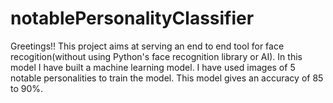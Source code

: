 # notablePersonalityClassifier

Greetings!!
This project aims at serving an end to end tool for face recogition(without using Python's face recognition library or AI). In this model I have built a machine learning model. 
I have used images of 5 notable personalities to train the model. 
This model gives an accuracy of 85 to 90%.
